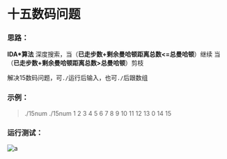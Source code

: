 # 十五数码问题

### 思路：
**IDA\*算法**
深度搜索，当（**已走步数+剩余曼哈顿距离总数<=总曼哈顿**）继续
当（**已走步数+剩余曼哈顿距离总数>总曼哈顿**）剪枝

解决15数码问题，可`./`运行后输入，也可`./`后跟数组

### 示例：
>./15num
./15num 1 2 3 4 5 6 7 8 9 10 11 12 13 0 14 15

### 运行测试：
![a](file:///home/wang/Pictures/2018-06-07%2014-57-27%20%E7%9A%84%E5%B1%8F%E5%B9%95%E6%88%AA%E5%9B%BE.png)
